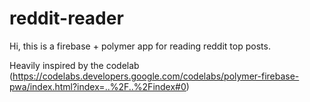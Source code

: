 # reddit-reader
Hi, this is a firebase + polymer app for reading reddit top posts.

Heavily inspired by the codelab (https://codelabs.developers.google.com/codelabs/polymer-firebase-pwa/index.html?index=..%2F..%2Findex#0)
